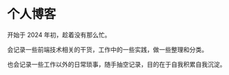 # 个人博客

开始于 2024 年初，趁着没有那么忙。

会记录一些前端技术相关的干货，工作中的一些实践，做一些整理和分类。

也会记录一些工作以外的日常琐事，随手抽空记录，目的在于自我积累自我沉淀。

